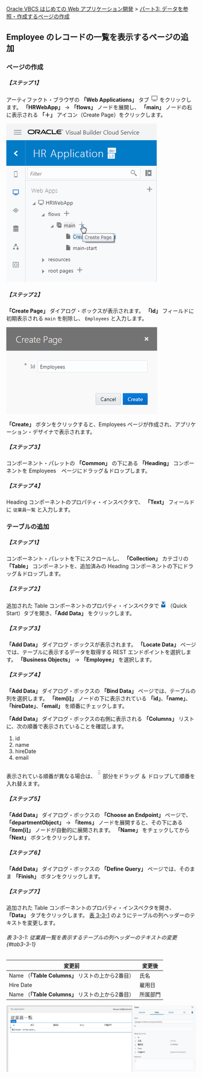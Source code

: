 [Oracle VBCS はじめての Web アプリケーション開発](../../README.md) >
[パート3: データを参照・作成するページの作成](README.md)

## Employee のレコードの一覧を表示するページの追加

### ページの作成

##### 【ステップ 1】

アーティファクト・ブラウザの **「Web Applications」** タブ
<img src="../icons/vbcsca_webapp_icon.png" alt="Web Applications アイコン">
をクリックします。
**「HRWebApp」** → **「flows」** ノードを展開し、 **「main」** ノードの右に表示される **「＋」** アイコン（Create Page）をクリックします。

![アーティファクト・ブラウザの Web Applications タブでページを作成](images/artifact_browser_create_page.png)

##### 【ステップ 2】

**「Create Page」** ダイアログ・ボックスが表示されます。
**「Id」** フィールドに初期表示される `main` を削除し、 `Employees` と入力します。

![「Create Page」ダイアログ・ボックス](images/create_page.png)

**「Create」** ボタンをクリックすると、Employees ページが作成され、アプリケーション・デザイナで表示されます。

##### 【ステップ 3】

コンポーネント・パレットの **「Common」** の下にある **「Heading」** コンポーネントを Employees　ページにドラッグ＆ドロップします。

##### 【ステップ 4】

Heading コンポーネントのプロパティ・インスペクタで、 **「Text」** フィールドに `従業員一覧` と入力します。

### テーブルの追加

##### 【ステップ 1】

コンポーネント・パレットを下にスクロールし、 **「Collection」** カテゴリの **「Table」** コンポーネントを、追加済みの Heading コンポーネントの下にドラッグ＆ドロップします。

##### 【ステップ 2】

追加された Table コンポーネントのプロパティ・インスペクタで
<img src="../icons/vbcscp_qs_icon.png" alt="Quick Start アイコン">
（Quick Start）タブを開き、**「Add Data」** をクリックします。

##### 【ステップ 3】

**「Add Data」** ダイアログ・ボックスが表示されます。
**「Locate Data」** ページでは、テーブルに表示するデータを取得する REST エンドポイントを選択します。
**「Business Objects」** → **「Employee」** を選択します。

##### 【ステップ 4】

**「Add Data」** ダイアログ・ボックスの **「Bind Data」** ページでは、テーブルの列を選択します。
**「item[i]」** ノードの下に表示されている **「id」**、**「name」**、**「hireDate」**、**「email」** を順番にチェックします。

**「Add Data」** ダイアログ・ボックスの右側に表示される **「Columns」** リストに、次の順番で表示されていることを確認します。

1. id
2. name
3. hireDate
4. email

表示されている順番が異なる場合は、<img src="../icons/002.png" alt="ドラッガブルボタン">部分をドラッグ ＆ ドロップして順番を入れ替えます。

##### 【ステップ 5】

**「Add Data」** ダイアログ・ボックスの **「Choose an Endpoint」** ページで、 **「departmentObject」** → **「items」** ノードを展開すると、その下にある **「item[i]」** ノードが自動的に展開されます。
**「Name」** をチェックしてから **「Next」** ボタンをクリックします。

##### 【ステップ 6】

**「Add Data」** ダイアログ・ボックスの **「Define Query」** ページでは、そのまま **「Finish」** ボタンをクリックします。

##### 【ステップ 7】

追加された Table コンポーネントのプロパティ・インスペクタを開き、 **「Data」** タブをクリックします。
[表 3-3-1](#tab3-3-1) のようにテーブルの列ヘッダーのテキストを変更します。

###### 表 3-3-1: 従業員一覧を表示するテーブルの列ヘッダーのテキストの変更 {#tab3-3-1}

|変更前 |変更後 |
|------|------|
|Name （**「Table Columns」** リストの上から2番目）|氏名 |
|Hire Date|雇用日 |
|Name （**「Table Columns」** リストの上から2番目）|所属部門|

![列ヘッダーのテキストを変更](images/027.png)
